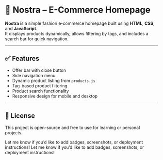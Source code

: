 # 🛒 Nostra – E-Commerce Homepage

**Nostra** is a simple fashion e-commerce homepage built using **HTML**, **CSS**, and **JavaScript**.  
It displays products dynamically, allows filtering by tags, and includes a search bar for quick navigation.

---

## ✅ Features

- Offer bar with close button  
- Side navigation menu  
- Dynamic product listing from `products.js`  
- Tag-based product filtering  
- Product search functionality  
- Responsive design for mobile and desktop

---

## 🧾 License

This project is open-source and free to use for learning or personal projects.


Let me know if you’d like to add badges, screenshots, or deployment instructions!
Let me know if you’d like to add badges, screenshots, or deployment instructions!

